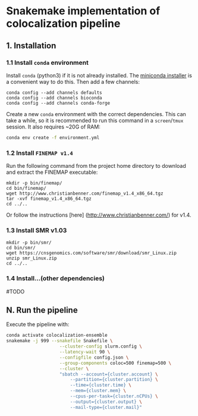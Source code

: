 # Snakemake implementation of colocalization pipeline

## 1. Installation

### 1.1 Install `conda` environment  
Install `conda` (python3) if it is not already installed. The [miniconda installer](https://docs.conda.io/en/latest/miniconda.html) is a convenient way to do this. Then add a few channels:  
```
conda config --add channels defaults
conda config --add channels bioconda
conda config --add channels conda-forge
```

Create a new `conda` environment with the correct dependencies. This can take a while, so it is recommended to run this command in a `screen`/`tmux` session. It also requires \~20G of RAM:  
```bash
conda env create -f environment.yml
```

### 1.2 Install `FINEMAP v1.4`

Run the following command from the project home directory to download and extract the FINEMAP executable:

```
mkdir -p bin/finemap/
cd bin/finemap/
wget http://www.christianbenner.com/finemap_v1.4_x86_64.tgz
tar -xvf finemap_v1.4_x86_64.tgz
cd ../.. 
```

Or follow the instructions [here] (http://www.christianbenner.com/) for v1.4.  

### 1.3 Install SMR v1.03

```
mkdir -p bin/smr/
cd bin/smr/
wget https://cnsgenomics.com/software/smr/download/smr_Linux.zip
unzip smr_Linux.zip
cd ../..
```

### 1.4 Install...(other dependencies)
#TODO


## N. Run the pipeline

Execute the pipeline with:
```bash
conda activate colocalization-ensemble
snakemake -j 999 --snakefile Snakefile \
					--cluster-config slurm.config \
					--latency-wait 90 \
					--configfile config.json \
					--group-components coloc=500 finemap=500 \
					--cluster \
					"sbatch --account={cluster.account} \
						--partition={cluster.partition} \
						--time={cluster.time} \
						--mem={cluster.mem} \
						--cpus-per-task={cluster.nCPUs} \
						--output={cluster.output} \
						--mail-type={cluster.mail}"
```
